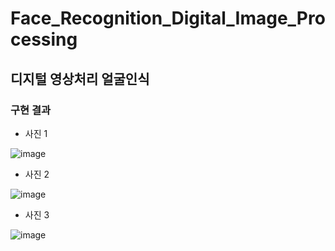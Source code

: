 # Face_Recognition_Digital_Image_Processing

## 디지털 영상처리 얼굴인식

### 구현 결과

- 사진 1

![image](https://user-images.githubusercontent.com/96164365/202133204-b795cac1-7484-46a2-ad0c-f3abc46346d4.png)

- 사진 2

 ![image](https://user-images.githubusercontent.com/96164365/202133484-a76a431b-48be-4a4c-832e-89fdb413a7d1.png)

- 사진 3

![image](https://user-images.githubusercontent.com/96164365/202133530-0a757c3f-e975-48f4-85df-9ea872958303.png)

